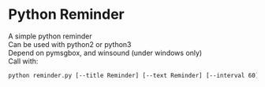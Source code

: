 Python Reminder
====

A simple python reminder <br>
Can be used with python2 or python3 <br>
Depend on pymsgbox, and winsound (under windows only) <br>
Call with: <br>
```bash
python reminder.py [--title Reminder] [--text Reminder] [--interval 60] [--sound reminder.wav]
```
  
